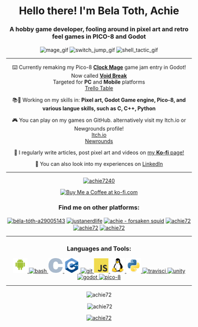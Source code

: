 <h1 align="center">Hello there! I'm Bela Toth, Achie</h1>
<h3 align="center">A hobby game developer, fooling around in pixel art and retro feel games in PICO-8 and Godot</h3>

<p align="center">
<a target="blank"><img align="center" src="https://img.itch.zone/aW1hZ2UvNjY1MzM3LzM1OTMyMzQuZ2lm/original/RPTI6v.gif" alt="mage_gif"/></a>
<a target="blank"><img align="center" src="https://img.itch.zone/aW1hZ2UvNTY1NzQwLzI5NzE5MDEuZ2lm/347x500/sG5x6o.gif" alt="switch_jump_gif"/></a>
<a target="blank"><img align="center" src="https://img.itch.zone/aW1hZ2UvNTc1NTIwLzMwMjg1OTQuZ2lm/347x500/KCqz%2B%2B.gif" alt="shell_tactic_gif"/></a>
</p>


---

<p align="center">⌨️ Currently remaking my Pico-8 <a href="https://achie.itch.io/clock-mage"> <b>Clock Mage</b></a> game jam entry in Godot! Now called <a href="https://github.com/Achie72/void-break"> <b>Void Break</b></a><br> Targeted for <b>PC</b> and <b>Mobile</b> platforms <br><a href="https://trello.com/b/ozOvpSJt/clock-mage-remake">Trello Table</a></p>
<p align="center">📚📝 Working on my skills in: <strong>Pixel art, Godot Game engine, Pico-8, and various langue skills, such as C, C++, Python</strong></p>
<p align="center">🎮 You can play on my games on GitHub. alternatively visit my Itch.io or Newgrounds profile!<br><a href="https://achie.itch.io/">Itch.io</a><br><a href="https://achie72.newgrounds.com/">Newrounds</a></p>
<p align="center">📝 I regularly write articles, post pixel art and videos on <a href="https://ko-fi.com/achiegamedev"> my <b>Ko-fi</b> page!</a></p>
<p align="center">📄 You can also look into my experiences on <a href="https://www.linkedin.com/in/b%C3%A9la-t%C3%B3th-a29005143/">LinkedIn</a></p>

---

<p align="center"> <a href="https://twitter.com/achie7240" target="blank"><img src="https://img.shields.io/twitter/follow/achie7240?logo=twitter&style=for-the-badge" alt="achie7240" /></a> </p>


<p align="center"><a href='https://ko-fi.com/L4L81GBPX' target='_blank'><img height='36' style='border:0px;height:36px;' src='https://cdn.ko-fi.com/cdn/kofi5.png?v=2' border='0' alt='Buy Me a Coffee at ko-fi.com' /></a></p>

<h3 align="center">Find me on other platforms:</h3>
<p align="center">
<a href="https://linkedin.com/in/béla-tóth-a29005143" target="blank"><img align="center" src="https://cdn.jsdelivr.net/npm/simple-icons@3.0.1/icons/linkedin.svg" alt="béla-tóth-a29005143" height="30" width="40" /></a>
<a href="https://instagram.com/justanerdlife" target="blank"><img align="center" src="https://cdn.jsdelivr.net/npm/simple-icons@3.0.1/icons/instagram.svg" alt="justanerdlife" height="30" width="40" /></a>
<a href="https://www.youtube.com/c/achie - forsaken squid" target="blank"><img align="center" src="https://cdn.jsdelivr.net/npm/simple-icons@3.0.1/icons/youtube.svg" alt="achie - forsaken squid" height="30" width="40" /></a>
<a href="https://achie.itch.io/" target="blank"><img align="center" src="https://static.itch.io/images/itchio-textless-black.svg" alt="achie72" height="30" width="40" /></a>
<a href="https://achie72.newgrounds.com/" target="blank"><img align="center" src="https://www.newgrounds.com/downloads/designassets/assets/ng_tank.png" alt="achie72" height="30" width="40" /></a>
<a href="https://dev.to/achie72" target="blank"><img align="center" src="https://cdn.jsdelivr.net/npm/simple-icons@3.0.1/icons/dev-dot-to.svg" alt="achie72" height="30" width="40" /></a>
</p>

---

<h3 align="center">Languages and Tools:</h3>
<p align="center"> <a href="https://developer.android.com" target="_blank"> <img src="https://raw.githubusercontent.com/devicons/devicon/master/icons/android/android-original-wordmark.svg" alt="android" width="40" height="40"/> </a> <a href="https://www.gnu.org/software/bash/" target="_blank"> <img src="https://www.vectorlogo.zone/logos/gnu_bash/gnu_bash-icon.svg" alt="bash" width="40" height="40"/> </a> <a href="https://www.cprogramming.com/" target="_blank"> <img src="https://raw.githubusercontent.com/devicons/devicon/master/icons/c/c-original.svg" alt="c" width="40" height="40"/> </a> <a href="https://www.w3schools.com/cpp/" target="_blank"> <img src="https://raw.githubusercontent.com/devicons/devicon/master/icons/cplusplus/cplusplus-original.svg" alt="cplusplus" width="40" height="40"/> </a> <a href="https://git-scm.com/" target="_blank"> <img src="https://www.vectorlogo.zone/logos/git-scm/git-scm-icon.svg" alt="git" width="40" height="40"/> </a> <a href="https://developer.mozilla.org/en-US/docs/Web/JavaScript" target="_blank"> <img src="https://raw.githubusercontent.com/devicons/devicon/master/icons/javascript/javascript-original.svg" alt="javascript" width="40" height="40"/> </a> <a href="https://www.linux.org/" target="_blank"> <img src="https://raw.githubusercontent.com/devicons/devicon/master/icons/linux/linux-original.svg" alt="linux" width="40" height="40"/> </a> <a href="https://www.python.org" target="_blank"> <img src="https://raw.githubusercontent.com/devicons/devicon/master/icons/python/python-original.svg" alt="python" width="40" height="40"/> </a> <a href="https://travis-ci.org" target="_blank"> <img src="https://www.vectorlogo.zone/logos/travis-ci/travis-ci-icon.svg" alt="travisci" width="40" height="40"/> </a> <a href="https://unity.com/" target="_blank"> <img src="https://www.vectorlogo.zone/logos/unity3d/unity3d-icon.svg" alt="unity" width="40" height="40"/> </a> <a href="https://godotengine.org/" target="_blank"> <img src="https://upload.wikimedia.org/wikipedia/commons/6/6a/Godot_icon.svg" alt="godot" width="40" height="40"/> </a> <a href="https://www.lexaloffle.com/pico-8.php" target="_blank"> <img src="https://raw.githubusercontent.com/numixproject/numix-core/a0d24cb237b808f3c7937b088b800ce4edf6d913/icons/square/48/pico-8.svg" alt="pico-8" width="40" height="40"/> </a>  </p>

---


<p align="center"><img align="center" src="https://github-readme-stats.vercel.app/api/top-langs?username=achie72&show_icons=true&locale=en&layout=compact" alt="achie72" /></p>

<p align="center">&nbsp;<img align="center" src="https://github-readme-stats.vercel.app/api?username=achie72&show_icons=true&locale=en" alt="achie72" /></p>

<p align="center"> <a href="https://github.com/ryo-ma/github-profile-trophy"><img src="https://github-profile-trophy.vercel.app/?username=achie72" alt="achie72" /></a> </p>

